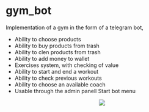 # gym_bot

Implementation of a gym in the form of a telegram bot, 

* Ability to choose products
* Ability to buy products from trash
* Ability to clen products from trash
* Ability to add money to wallet
* Exercises system, with checking of value
* Ability to start and end a workout
* Ability to check previous workouts
* Ability to choose an available coach
* Usable through the admin panell
Start bot menu

<p align="center">
  <img src="![image](https://user-images.githubusercontent.com/84539797/213678678-1cf767f0-c781-4a61-b26d-df93ba3b853b.png)
">
